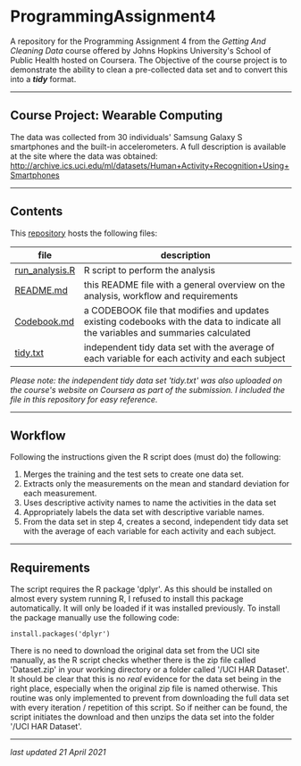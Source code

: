 # ProgrammingAssignment4

A repository for the Programming Assignment 4 from the *Getting And Cleaning Data* course offered by Johns Hopkins University's School of Public Health hosted on Coursera. The Objective of the course project is to demonstrate the ability to clean a pre-collected data set and to convert this into a ***tidy*** format.

---

## Course Project: Wearable Computing

The data was collected from 30 individuals' Samsung Galaxy S smartphones and the built-in accelerometers. A full description is available at the site where the data was obtained: http://archive.ics.uci.edu/ml/datasets/Human+Activity+Recognition+Using+Smartphones

---

## Contents

This [repository](https://github.com/mawoz/ProgrammingAssignment4/) hosts the following files:

| file    | description |
| --------|-------------|   
| [run_analysis.R](https://github.com/mawoz/ProgrammingAssignment4/blob/main/run_analysis.R)| R script to perform the analysis|
| [README.md](https://github.com/mawoz/ProgrammingAssignment4/blob/main/README.md)| this README file with a general overview on the analysis, workflow and requirements|
| [Codebook.md](https://github.com/mawoz/ProgrammingAssignment4/blob/main/CODEBOOK.MD)| a CODEBOOK file that modifies and updates existing codebooks with the data to indicate all the variables and summaries calculated |
| [tidy.txt](https://github.com/mawoz/ProgrammingAssignment4/blob/main/tidy.txt)| independent tidy data set with the average of each variable for each activity and each subject|

*Please note: the independent tidy data set 'tidy.txt' was also uploaded on the course's website on Coursera as part of the submission. I included the file in this  repository for easy reference.*

---

## Workflow

Following the instructions given the R script does (must do) the following:

1. Merges the training and the test sets to create one data set.
2. Extracts only the measurements on the mean and standard deviation for each measurement. 
3. Uses descriptive activity names to name the activities in the data set
4. Appropriately labels the data set with descriptive variable names. 
5. From the data set in step 4, creates a second, independent tidy data set with the average of each variable for each activity and each subject.

---

## Requirements
The script requires the R package 'dplyr'. As this should be installed on almost every system running R, I refused to install this package automatically. It will only be loaded if it was installed previously. To install the package manually use the following code:

    install.packages('dplyr')

There is no need to download the original data set from the UCI site manually, as the R script checks whether there is the zip file called 'Dataset.zip' in your working directory or a folder called '/UCI HAR Dataset'. It should be clear that this is no *real* evidence for the data set being in the right place, especially when the original zip file is named otherwise. This routine was only implemented to prevent from downloading the full data set with every iteration / repetition of this script. So if neither can be found, the script initiates the download and then unzips the data set into the folder '/UCI HAR Dataset'.

---

*last updated 21 April 2021*